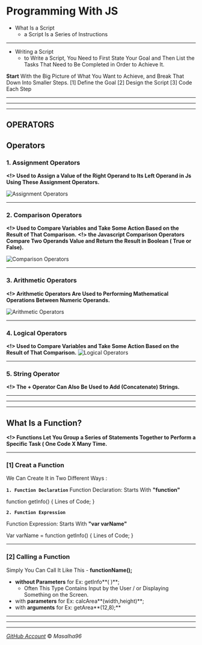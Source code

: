 # Programming With JS

* What Is a Script
    * a Script Is a Series of Instructions

---

* Writing a Script
  * to Write a Script, You Need to First State Your Goal and Then List the Tasks That Need to Be Completed in Order to Achieve It.


**Start** With the Big Picture of What You Want to Achieve, and Break That Down Into Smaller Steps.
[1]  Define the Goal
[2]  Design the Script
[3]  Code Each Step



--- 
---
---



## OPERATORS

## Operators

### 1. Assignment Operators
**<!> Used to Assign a Value of the Right Operand to Its Left Operand in Js Using These Assignment Operators.**

![ Assignment Operators](https://www.tutsmake.com/wp-content/uploads/2020/05/JavaScript-Assignment-Operators.jpeg)

---

### 2. Comparison Operators
**<!>  Used to Compare Variables and Take Some Action Based on the Result of That Comparison.**
**<!> the Javascript Comparison Operators Compare Two Operands Value and Return the Result in Boolean ( True or False).**

![ Comparison Operators](https://www.tutsmake.com/wp-content/uploads/2020/05/Comparison-Operators-JavaScript.jpeg)

---


### 3. Arithmetic Operators
**<!> Arithmetic Operators Are Used to Performing Mathematical Operations Between Numeric Operands.**

![ Arithmetic Operators](https://www.tutsmake.com/wp-content/uploads/2020/05/JavaScript-Arithmetic-operators.jpeg)
 
---

### 4. Logical Operators
**<!> Used to Compare Variables and Take Some Action Based on the Result of That Comparison.**
![ Logical Operators](https://www.tutsmake.com/wp-content/uploads/2020/05/JavaScript-Logical-Operators.jpeg)

---

### 5. String Operator
   **<!> The + Operator Can Also Be Used to Add (Concatenate) Strings.**




---
---
---



## What Is a Function?
**<!> Functions Let You Group a Series of Statements Together to Perform a Specific Task ( One Code X Many Time.**

---
### [1] Creat a Function 
We Can Create It in Two Different Ways :

**`1. Function Declaration`**
Function Declaration: Starts With **"function"**

function getInfo() {
   Lines of Code; 
   }
  

**`2. Function Expression`**

Function Expression: Starts With **"var varName"**

Var varName = function getInfo() {
   Lines of Code;
   }

---


### [2] Calling  a Function 
Simply You Can Call It Like This - **functionName();**
* **without Parameters** for Ex: getInfo**( )**;
  * Often This Type Contains Input by the User / or Displaying Something on the Screen.
* with **parameters** for Ex: calcArea**(width,height)**;
* with **arguments** for Ex: getArea**(12,8);**



------
------
------


 [*GitHub Account*](https://github.com/masalha-96)
&copy; *Masalha96*         




